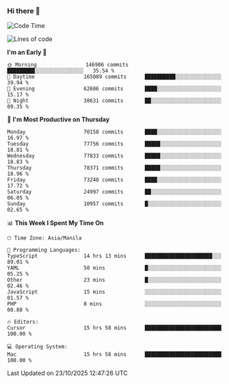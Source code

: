 ### Hi there 👋

<!--START_SECTION:waka-->
![Code Time](http://img.shields.io/badge/Code%20Time-6%2C419%20hrs%2024%20mins-blue)

![Lines of code](https://img.shields.io/badge/From%20Hello%20World%20I%27ve%20Written-139.8%20million%20lines%20of%20code-blue)

**I'm an Early 🐤** 

```text
🌞 Morning                146906 commits      █████████░░░░░░░░░░░░░░░░   35.54 % 
🌆 Daytime                165089 commits      ██████████░░░░░░░░░░░░░░░   39.94 % 
🌃 Evening                62686 commits       ████░░░░░░░░░░░░░░░░░░░░░   15.17 % 
🌙 Night                  38631 commits       ██░░░░░░░░░░░░░░░░░░░░░░░   09.35 % 
```
📅 **I'm Most Productive on Thursday** 

```text
Monday                   70158 commits       ████░░░░░░░░░░░░░░░░░░░░░   16.97 % 
Tuesday                  77756 commits       █████░░░░░░░░░░░░░░░░░░░░   18.81 % 
Wednesday                77833 commits       █████░░░░░░░░░░░░░░░░░░░░   18.83 % 
Thursday                 78371 commits       █████░░░░░░░░░░░░░░░░░░░░   18.96 % 
Friday                   73240 commits       ████░░░░░░░░░░░░░░░░░░░░░   17.72 % 
Saturday                 24997 commits       ██░░░░░░░░░░░░░░░░░░░░░░░   06.05 % 
Sunday                   10957 commits       █░░░░░░░░░░░░░░░░░░░░░░░░   02.65 % 
```


📊 **This Week I Spent My Time On** 

```text
🕑︎ Time Zone: Asia/Manila

💬 Programming Languages: 
TypeScript               14 hrs 13 mins      ██████████████████████░░░   89.01 % 
YAML                     50 mins             █░░░░░░░░░░░░░░░░░░░░░░░░   05.25 % 
Other                    23 mins             █░░░░░░░░░░░░░░░░░░░░░░░░   02.46 % 
JavaScript               15 mins             ░░░░░░░░░░░░░░░░░░░░░░░░░   01.57 % 
PHP                      8 mins              ░░░░░░░░░░░░░░░░░░░░░░░░░   00.88 % 

🔥 Editors: 
Cursor                   15 hrs 58 mins      █████████████████████████   100.00 % 

💻 Operating System: 
Mac                      15 hrs 58 mins      █████████████████████████   100.00 % 
```


 Last Updated on 23/10/2025 12:47:26 UTC
<!--END_SECTION:waka-->


<!--
**rad182/rad182** is a ✨ _special_ ✨ repository because its `README.md` (this file) appears on your GitHub profile.

Here are some ideas to get you started:

- 🔭 I’m currently working on ...
- 🌱 I’m currently learning ...
- 👯 I’m looking to collaborate on ...
- 🤔 I’m looking for help with ...
- 💬 Ask me about ...
- 📫 How to reach me: ...
- 😄 Pronouns: ...
- ⚡ Fun fact: ...
-->
